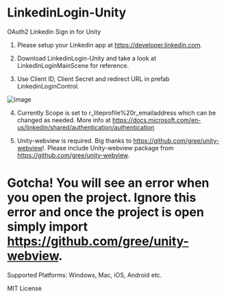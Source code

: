 # LinkedinLogin-Unity
OAuth2 Linkedin Sign in for Unity

1. Please setup your Linkedin app at https://developer.linkedin.com.

2. Download LinkedinLogin-Unity and take a look at LinkedInLoginMainScene for reference.

3. Use Client ID, Client Secret and redirect URL in prefab LinkedinLoginControl.

![image](https://user-images.githubusercontent.com/12982381/165641439-a19bfad6-97dc-47f7-978f-75f310e05bc0.png)

4. Currently Scope is set to r_liteprofile%20r_emailaddress which can be changed as needed. More info at https://docs.microsoft.com/en-us/linkedin/shared/authentication/authentication

5. Unity-webview is required. Big thanks to https://github.com/gree/unity-webview!. Please include Unity-webview package from https://github.com/gree/unity-webview.

# Gotcha! You will see an error when you open the project. Ignore this error and once the project is open simply import https://github.com/gree/unity-webview.

Supported Platforms: Windows, Mac, iOS, Android etc.

MIT License
